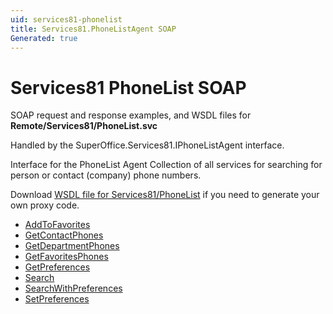 ```yaml
---
uid: services81-phonelist
title: Services81.PhoneListAgent SOAP
Generated: true
---
```


# Services81 PhoneList SOAP

SOAP request and response examples, and WSDL files for **Remote/Services81/PhoneList.svc**

Handled by the <see cref="T:SuperOffice.Services81.IPhoneListAgent">SuperOffice.Services81.IPhoneListAgent</see> interface.

Interface for the PhoneList Agent
Collection of all services for searching for person or contact (company) phone numbers.

Download [WSDL file for Services81/PhoneList](../Services81-PhoneList.md) if you need to generate your own proxy code.

* [AddToFavorites](AddToFavorites.md)
* [GetContactPhones](GetContactPhones.md)
* [GetDepartmentPhones](GetDepartmentPhones.md)
* [GetFavoritesPhones](GetFavoritesPhones.md)
* [GetPreferences](GetPreferences.md)
* [Search](Search.md)
* [SearchWithPreferences](SearchWithPreferences.md)
* [SetPreferences](SetPreferences.md)
